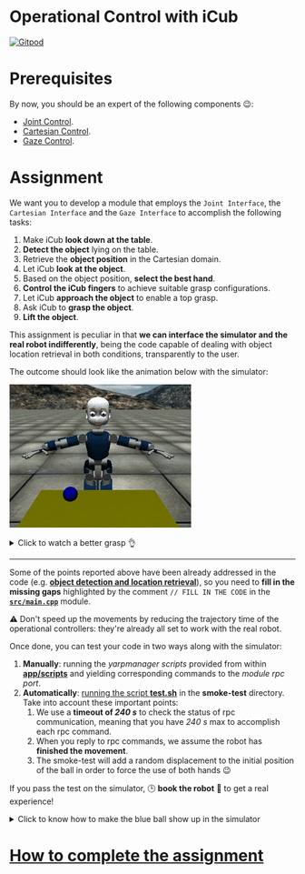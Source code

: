 Operational Control with iCub
=============================

[![Gitpod](https://gitpod.io/button/open-in-gitpod.svg)](https://gitpod.io/#https://github.com/vvv-school/assignment_grasp-it)

# Prerequisites
By now, you should be an expert of the following components :wink::
- [Joint Control](http://www.icub.org/doc/icub-main/icub_motor_control_tutorial.html).
- [Cartesian Control](http://www.icub.org/doc/icub-main/icub_cartesian_interface.html).
- [Gaze Control](http://www.icub.org/doc/icub-main/icub_gaze_interface.html).

# Assignment
We want you to develop a module that employs the `Joint Interface`, the `Cartesian Interface`
and the `Gaze Interface` to accomplish the following tasks:

1. Make iCub **look down at the table**.
1. **Detect the object** lying on the table.
1. Retrieve the **object position** in the Cartesian domain.
1. Let iCub **look at the object**.
1. Based on the object position, **select the best hand**.
1. **Control the iCub fingers** to achieve suitable grasp configurations.
1. Let iCub **approach the object** to enable a top grasp.
1. Ask iCub to **grasp the object**.
1. **Lift the object**.

This assignment is peculiar in that **we can interface the simulator and the real robot indifferently**,
being the code capable of dealing with object location retrieval in both conditions, transparently to the user.

The outcome should look like the animation below with the simulator:

![grasp-it](/assets/grasp-it.gif)

<details>
<summary>Click to watch a better grasp 👌</summary>

Well, it comes out that grasping a rigid sphere in a simulated environment
is not that easy :blush: since dynamics rules here.
Anyway, the same code running on the real robot should perform way better,
as for example in the video below:

[![real-robot](/assets/real-robot.png)](https://www.youtube.com/watch?v=rITQlGuXXOw)

</details>

---
Some of the points reported above have been already addressed in the code (e.g. [**object detection and location retrieval**](./src/helpers.h#L22)), so you need to **fill in the missing gaps** highlighted by the comment `// FILL IN THE CODE` in the [**`src/main.cpp`**](./src/main.cpp) module.

:warning: Don't speed up the movements by reducing the trajectory time of the operational controllers: they're already all set to work with the real robot.

Once done, you can test your code in two ways along with the simulator:

1. **Manually**: running the _yarpmanager scripts_ provided from within [**app/scripts**](./app/scripts) and yielding corresponding commands to the _module rpc port_.
1. **Automatically**: [running the script **test.sh**](https://github.com/vvv-school/vvv-school.github.io/blob/master/instructions/how-to-run-smoke-tests.md) in the **smoke-test** directory. Take into account these important points:
    1. We use a **timeout of _240 s_** to check the status of rpc communication, meaning that you have _240 s_ max to accomplish each rpc command.
    1. When you reply to rpc commands, we assume the robot has **finished the movement**.
    1. The smoke-test will add a random displacement to the initial position of the ball in order to force the use of both hands :wink:

If you pass the test on the simulator, :clock3: **book the robot** :robot: to get a real experience!

<details>
<summary>Click to know how to make the blue ball show up in the simulator</summary>
    
## Notes
- To make the blue ball show up within the simulator, you have to turn on the
flag **RENDER::objects** in the [**`iCub_parts_activation.ini`**](https://github.com/robotology/icub-main/blob/master/app/simConfig/conf/iCub_parts_activation.ini#L28) file.

    To do so, follow these steps (the **smoke-test** does them for you):
    ```sh
    # import the file for customization
    $ yarp-config context --import simConfig iCub_parts_activation.ini

    # open the file
    $ gedit ~/.local/share/yarp/contexts/simConfig/iCub_parts_activation.ini
    ```
    Now, edit the file by setting the option **objects** equal to **on** (under the group _RENDER_).

    Also, you might find this [**resource**](https://github.com/robotology/QA/issues/42) quite useful to get accustomed to configuration files in Yarp :smiley:
- Alternatively, you can use this [**model**](https://github.com/robotology-playground/icub-gazebo-wholebody/tree/master/worlds/iCub_and_Table) within **Gazebo**. Be careful, the **smoke-test** does work only with iCub_SIM.

</details>

# [How to complete the assignment](https://github.com/vvv-school/vvv-school.github.io/blob/master/instructions/how-to-complete-assignments.md)
